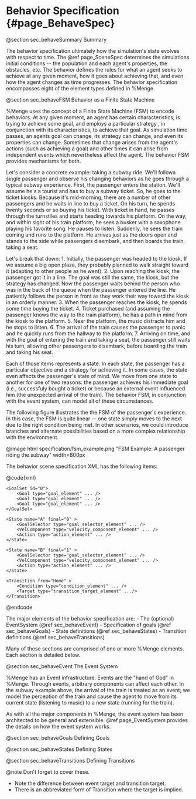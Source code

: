 Behavior Specification                {#page_BehaveSpec}
======================

@section sec_behaveSummary Summary

The behavior specification ultimately how the simulation's state evolves with respect to time.
The @ref page_SceneSpec determines the simulations initial conditions -- the population and each
agent's properties, the obstacles, etc. The behavior defines the rules for what an agent seeks to
achieve at any given moment, how it goes about achieving that, and even how the agent changes as
time progresses. The behavior specification encompasses eight of the element types defined in %Menge.

@section sec_behaveFSM Behavior as a Finite State Machine

%Menge uses the concept of a Finite State Machine (FSM) to encode behaviors. At any given moment, an
agent has certain characteristics, is trying to achieve some goal, and employs a particular strategy
, in conjunction with its characteristics, to achieve that goal. As simulation time passes, an
agents goal can change, its strategy can change, and even its properties can change. Sometimes that
change arises from the agent's actions (such as achieving a goal) and other times it can arise from
independent events which nevertheless affect the agent. The behavior FSM provides mechanisms for
both.

Let's consider a concrete example: taking a subway ride. We'll followa single passenger and observe
his changing behaviors as he goes through a typical subway experience. First, the passenger enters
the station. We'll assume he's a tourist and has to buy a subway ticket. So, he goes to the ticket
kiosks. Because it's mid-morning, there are a number of other passengers and he waits in line to buy
a ticket. On his turn, he spends twenty seconds or so buying his ticket. With ticket in hand, he
passes through the turnstiles and starts heading towards his platform. On the way, and within sight
of his train platform, he sees a busker with a saxophone playing his favorite song. He pauses to listen. Suddenly, he sees the train coming and runs to the platform. He arrives just as the doors
open and stands to the side while passengers disembark, and then boards the train, taking a seat.

Let's break that down:
	1. Initially, the passenger was headed to the kiosk. If we assume a big open plaza, they probably
	   planned to walk straight toward it (adapting to other people as he went).
	2. Upon reaching the kiosk, the passenger got it in a line. The goal was still the same, the
  	   kiosk, but the strategy has changed. Now the passenger waits behind the person who was in the
	   back of the queue when the passenger entered the line. He patiently follows the person in 
	   front as they work their way toward the kiosk in an orderly manner.
	3. When the passenger reaches the kiosk, he spends some time buying the ticket.
	4. Ticket purchased (and assuming the passenger knows the way to the train platform), he has
	   a path in mind from the kiosk to the platform.
	5. Near the platform, the music distracts him and he stops to listen.
	6. The arrival of the train causes the passenger to panic and he quickly runs from the hallway
	   to the platform.
	7. Arriving on time, and with the goal of entering the train and taking a seat, the passenger 
	   still waits his turn, allowing other passengers to disembark, before boarding the train and
	   taking his seat.
	   
Each of those items represents a state.  In each state, the passenger has a particular objective and
a strategy for achieving it. In some cases, the state even affects the passenger's state of mind. 
We move from one state to another for one of two reasons: the passenger achieves his immediate goal
(i.e., successfuly bought a ticket) or because an external event influenced him (the unexpected arrival of the train). The behavior FSM, in conjunction with the event system, can model all of
these circumstances.

The following figure illustrates the the FSM of the passenger's experience. In this case, the FSM
is quite linear -- one state simply  moves to the next due to the right condition being met. In
other scenarios, we could introduce branches and alternate possibilities based on a more complex
relationship with the environment.

@image html specification/fsm_example.png "FSM Example: A passenger riding the subway" width=800px

The behavior scene specification XML has the following items:

@code{xml}
<?xml version="1.0"?>
<BFSM>
	<EventSystem conservative="1">
		<Target name="my_target" type="target_element" ... />
		<Effect name="my_effect" type="effect_element" ... />
		<Event name="my_event">
			<Trigger name="something_happened" type="trigger_element" />
			<Response effect="my_effect" target="my_target" />
		</Event>
	</EventSystem>
	
	<GoalSet id="0">
		<Goal type="goal_element" ... />
		<Goal type="goal_element" ... />
		<Goal type="goal_element" ... />
	</GoalSet>
	
	<State name="A" final="0" >
		<GoalSelector type="goal_selector_element" ... />
		<VelComponent type="velocity_component_element" ... />
		<Action type="action_element" ... />
	</State>
	
	<State name="B" final="1" >
		<GoalSelector type="goal_selector_element" ... />
		<VelComponent type="velocity_component_element" ... />
		<Action type="action_element" ... />
	</State>
	
	<Transition from="Home" >
		<Condition type="condition_element" ... />
		<Target type="transition_target_element" .../>
	</Transition>
</BFSM>
@endcode

The major elements of the behavior specification are:
	- The (optional) EventSystem (@ref sec_behaveEvent)
	- Specification of goals (@ref sec_behaveGoals)
	- State definitions (@ref sec_behaveStates)
	- Transition definitions (@ref sec_behaveTransitions)
	
Many of these sections are comprised of one or more %Menge elements. Each section is detailed below.

@section sec_behaveEvent The Event System

%Menge has an Event infrastructure. Events are the "hand of God" in %Menge. Through events, arbitrary
components can affect each other. In the subway example above, the arrival of the train is treated
as an event; we model the perception of the train and cause the agent to move from its current
state (listening to music) to a new state (running for the train).

As with all the major components in %Menge, the event system has been architected to be general and
extensible. @ref page_EventSystem provides the details on how the event system works.

@section sec_behaveGoals Defining Goals

@section sec_behaveStates Defining States

@section sec_behaveTransitions Defining Transitions

@note Don't forget to cover these.	
- Note the difference between event target and transition target.
- There is an abbreviated form of Transition where the target is implied.